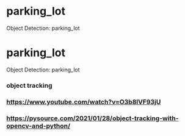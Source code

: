 # parking_lot
Object Detection: parking_lot

# parking_lot
Object Detection: parking_lot

### object tracking
### https://www.youtube.com/watch?v=O3b8lVF93jU
### https://pysource.com/2021/01/28/object-tracking-with-opencv-and-python/
